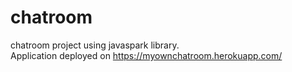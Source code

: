 # chatroom
chatroom project using javaspark library.  
Application deployed on https://myownchatroom.herokuapp.com/  
